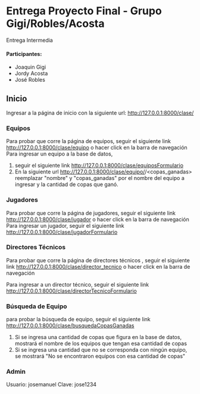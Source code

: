 # Entrega Proyecto Final - Grupo Gigi/Robles/Acosta

Entrega Intermedia 
#### Participantes: 
* Joaquin Gigi
* Jordy Acosta
* José Robles 

## Inicio
Ingresar a la página de inicio con la siguiente url: http://127.0.0.1:8000/clase/

### Equipos
Para probar que corre la página de equipos, seguir el siguiente link  http://127.0.0.1:8000/clase/equipo o hacer click en la barra de navegación
Para ingresar un equipo a la base de datos, 
  1. seguir el siguiente link http://127.0.0.1:8000/clase/equiposFormulario
  2. En la siguiente url  http://127.0.0.1:8000/clase/equipo/<nombre>/<copas_ganadas> reemplazar "nombre" y "copas_ganadas" por el nombre del equipo a ingresar y la cantidad de copas que ganó.

### Jugadores
Para probar que corre la página de jugadores, seguir el siguiente link http://127.0.0.1:8000/clase/jugador o hacer click en la barra de navegación
Para ingresar un jugador, seguir el siguiente link http://127.0.0.1:8000/clase/jugadorFormulario


### Directores Técnicos

Para probar que corre la página de directores técnicos , seguir el siguiente link http://127.0.0.1:8000/clase/director_tecnico o hacer click en la barra de navegación

Para ingresar a un director técnico, seguir el siguiente link http://127.0.0.1:8000/clase/directorTecnicoFormulario


### Búsqueda de Equipo
para probar la búsqueda de equipo, seguir el siguiente link http://127.0.0.1:8000/clase/busquedaCopasGanadas
  1. Si se ingresa una cantidad de copas que figura en la base de datos, mostrará el nombre de los equipos que tengan esa cantidad de copas
  2. Si se ingresa una cantidad que no se corresponda con ningún equipo, se mostrará "No se encontraron equipos con esa cantidad de copas"  


### Admin
  Usuario: josemanuel
  Clave: jose1234




